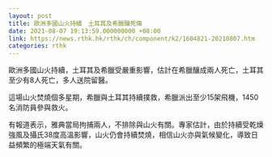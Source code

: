 ```yaml
---
layout: post
title: 歐洲多國山火持續　土耳其及希臘釀死傷
date: 2021-08-07 19:13:59.000000000 +08:00
link: https://news.rthk.hk/rthk/ch/component/k2/1604821-20210807.htm
categories: rthk
---
```


歐洲多國山火持續，土耳其及希臘受嚴重影響，估計在希臘釀成兩人死亡，土耳其至少有8人死亡，多人送院留醫。

這場山火焚燒個多星期，希臘與土耳其持續撲救，希臘派出至少15架飛機，1450名消防員參與救火。

有報道表示，雅典當局拘捕兩人，不排除與山火有關。專家估計，由於持續受乾燥強風及攝氏38度高溫影響，山火仍會持續焚燒，相信山火亦與氣候變化，導致日益頻繁的極端天氣有關。
